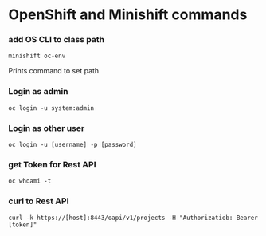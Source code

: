 # OpenShift and Minishift commands 

### add OS CLI to class path
```
minishift oc-env
```
Prints command to set path
### Login as admin
```
oc login -u system:admin
```
### Login as other user
```
oc login -u [username] -p [password]
```
### get Token for Rest API
```
oc whoami -t
```

### curl to Rest API
```
curl -k https://[host]:8443/oapi/v1/projects -H "Authorizatiob: Bearer [token]"
```


